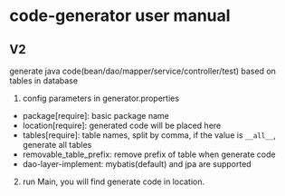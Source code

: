 # code-generator user manual


## V2
generate java code(bean/dao/mapper/service/controller/test) based on tables in database

1. config parameters in generator.properties
 * package[require]: basic package name
 * location[require]: generated code will be placed here
 * tables[require]: table names, split by comma, if the value is `__all__`, generate all tables
 * removable_table_prefix: remove prefix of table when generate code 
 * dao-layer-implement: mybatis(default) and jpa are supported 
2. run Main, you will find generate code in location.